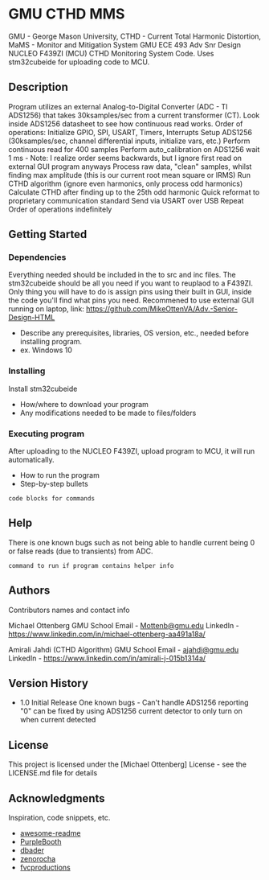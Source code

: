 # GMU CTHD MMS 
GMU - George Mason University, CTHD - Current Total Harmonic Distortion, MaMS - Monitor and Mitigation System
GMU ECE 493 Adv Snr Design NUCLEO F439ZI (MCU) CTHD Monitoring System Code. Uses stm32cubeide for uploading code to MCU.

## Description

Program utilizes an external Analog-to-Digital Converter (ADC - TI ADS1256) that takes 30ksamples/sec from a current transformer (CT).
Look inside ADS1256 datasheet to see how continuous read works.
Order of operations:
Initialize GPIO, SPI, USART, Timers, Interrupts
Setup ADS1256 (30ksamples/sec, channel differential inputs, initialize vars, etc.)
Perform continuous read for 400 samples
Perform auto_calibration on ADS1256
wait 1 ms - Note: I realize order seems backwards, but I ignore first read on external GUI program anyways
Process raw data, "clean" samples, whilst finding max amplitude (this is our current root mean square or IRMS)
Run CTHD algorithm (ignore even harmonics, only process odd harmonics)
  Calculate CTHD after finding up to the 25th odd harmonic
Quick reformat to proprietary communication standard
Send via USART over USB
Repeat Order of operations indefinitely

## Getting Started

### Dependencies

Everything needed should be included in the to src and inc files. The stm32cubeide should be all you need if you want to reuplaod to a F439ZI.
Only thing you will have to do is assign pins using their built in GUI, inside the code you'll find what pins you need.
Recommened to use external GUI running on laptop, link: https://github.com/MikeOttenVA/Adv.-Senior-Design-HTML
* Describe any prerequisites, libraries, OS version, etc., needed before installing program.
* ex. Windows 10

### Installing

Install stm32cubeide
* How/where to download your program
* Any modifications needed to be made to files/folders

### Executing program

After uploading to the NUCLEO F439ZI, upload program to MCU, it will run automatically. 
* How to run the program
* Step-by-step bullets
```
code blocks for commands
```

## Help

There is one known bugs such as not being able to handle current being 0 or false reads (due to transients) from ADC.
```
command to run if program contains helper info
```

## Authors

Contributors names and contact info

Michael Ottenberg
GMU School Email - Mottenb@gmu.edu
LinkedIn - https://www.linkedin.com/in/michael-ottenberg-aa491a18a/

Amirali Jahdi (CTHD Algorithm)
GMU School Email - ajahdi@gmu.edu
LinkedIn - https://www.linkedin.com/in/amirali-j-015b1314a/
## Version History

* 1.0
Initial Release
  One known bugs - Can't handle ADS1256 reporting "0" can be fixed by using ADS1256 current detector to only turn on when current detected

## License

This project is licensed under the [Michael Ottenberg] License - see the LICENSE.md file for details

## Acknowledgments

Inspiration, code snippets, etc.
* [awesome-readme](https://github.com/matiassingers/awesome-readme)
* [PurpleBooth](https://gist.github.com/PurpleBooth/109311bb0361f32d87a2)
* [dbader](https://github.com/dbader/readme-template)
* [zenorocha](https://gist.github.com/zenorocha/4526327)
* [fvcproductions](https://gist.github.com/fvcproductions/1bfc2d4aecb01a834b46)
